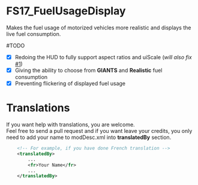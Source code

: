 # FS17_FuelUsageDisplay
Makes the fuel usage of motorized vehicles more realistic and displays the live fuel consumption.
  
  
#TODO
- [x] Redoing the HUD to fully support aspect ratios and uiScale (*will also fix* [#1](/../../issues/1))
- [x] Giving the ability to choose from **GIANTS** and **Realistic** fuel consumption
- [x] Preventing flickering of displayed fuel usage
  
# Translations
If you want help with translations, you are welcome.  
Feel free to send a pull request and if you want leave your credits, you only need to add your name to modDesc.xml into **translatedBy** section.  
```xml
    <!-- For example, if you have done French translation -->
    <translatedBy>
        ...
        <fr>Your Name</fr>
        ...
    </translatedBy>
```

